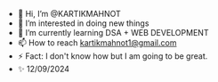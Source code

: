 - 👋 Hi, I’m @KARTIKMAHNOT
- 👀 I’m interested in doing new things
- 🌱 I’m currently learning DSA + WEB DEVELOPMENT
- 📫 How to reach <kartikmahnot1@gmail.com>
- ⚡ Fact: I don't know how but I am going to be great.
- ✨ 12/09/2024

<!---
KARTIKMAHNOT/KARTIKMAHNOT is a ✨ special ✨ repository because its `README.md` (this file) appears on your GitHub profile.
You can click the Preview link to take a look at your changes.
--->
